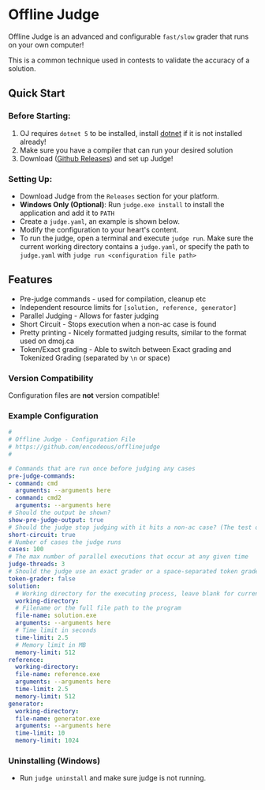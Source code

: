 # Offline Judge

Offline Judge is an advanced and configurable `fast/slow` grader that runs on your own computer!

This is a common technique used in contests to validate the accuracy of a solution.

## Quick Start

### Before Starting:

1. OJ requires `dotnet 5` to be installed, install [dotnet](https://dotnet.microsoft.com/download) if it is not installed already!
2. Make sure you have a compiler that can run your desired solution
3. Download ([Github Releases](https://github.com/encodeous/offlinejudge/releases)) and set up Judge!

### Setting Up: 

- Download Judge from the `Releases` section for your platform.
- **Windows Only (Optional)**: Run `judge.exe install` to install the application and add it to `PATH`
- Create a `judge.yaml`, an example is shown below.
- Modify the configuration to your heart's content.
- To run the judge, open a terminal and execute `judge run`. Make sure the current working directory contains a `judge.yaml`, or specify the path to `judge.yaml` with `judge run <configuration file path>`

## Features

- Pre-judge commands - used for compilation, cleanup etc
- Independent resource limits for `[solution, reference, generator]`
- Parallel Judging - Allows for faster judging
- Short Circuit - Stops execution when a non-ac case is found
- Pretty printing - Nicely formatted judging results, similar to the format used on dmoj.ca
- Token/Exact grading - Able to switch between Exact grading and Tokenized Grading (separated by `\n` or space)

### Version Compatibility

Configuration files are **not** version compatible!

### Example Configuration

```yaml
#
# Offline Judge - Configuration File
# https://github.com/encodeous/offlinejudge
#

# Commands that are run once before judging any cases
pre-judge-commands:
- command: cmd
  arguments: --arguments here
- command: cmd2
  arguments: --arguments here
# Should the output be shown?
show-pre-judge-output: true
# Should the judge stop judging with it hits a non-ac case? (The test data may get buried by cases in the console!)
short-circuit: true
# Number of cases the judge runs
cases: 100
# The max number of parallel executions that occur at any given time
judge-threads: 3
# Should the judge use an exact grader or a space-separated token grader?
token-grader: false
solution:
  # Working directory for the executing process, leave blank for current directory
  working-directory: 
  # Filename or the full file path to the program
  file-name: solution.exe
  arguments: --arguments here
  # Time limit in seconds
  time-limit: 2.5
  # Memory limit in MB
  memory-limit: 512
reference:
  working-directory: 
  file-name: reference.exe
  arguments: --arguments here
  time-limit: 2.5
  memory-limit: 512
generator:
  working-directory: 
  file-name: generator.exe
  arguments: --arguments here
  time-limit: 10
  memory-limit: 1024
```

### Uninstalling (Windows)

- Run `judge uninstall` and make sure judge is not running.
